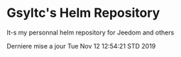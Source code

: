 # Gsyltc's Helm Repository

It-s my personnal helm repository for Jeedom and others

Derniere mise a jour Tue Nov 12 12:54:21 STD 2019
